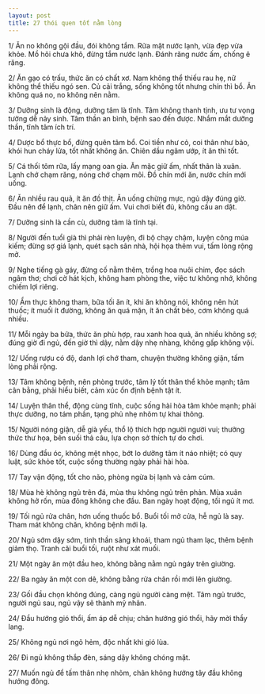 ```yaml
---
layout: post
title: 27 thói quen tốt nằm lòng
---
```


1/ Ăn no không gội đầu, đói không tắm. Rửa mặt nước lạnh, vừa đẹp vừa khỏe. Mồ hôi chưa khô, đừng tắm nước lạnh. Đánh răng nước ấm, chống ê răng.

2/ Ăn gạo có trấu, thức ăn có chất xơ. Nam không thể thiếu rau hẹ, nữ không thể thiếu ngó sen. Củ cải trắng, sống không tốt nhưng chín thì bổ. Ăn không quá no, no không nên nằm.

3/ Dưỡng sinh là động, dưỡng tâm là tĩnh. Tâm không thanh tịnh, ưu tư vọng tưởng dễ nảy sinh. Tâm thần an bình, bệnh sao đến được. Nhắm mắt dưỡng thần, tĩnh tâm ích trí.

4/ Dược bổ thực bổ, đừng quên tâm bổ. Coi tiền như cỏ, coi thân như bảo, khói hun cháy lửa, tốt nhất không ăn. Chiên dầu ngâm ướp, ít ăn thì tốt.

5/ Cá thối tôm rữa, lấy mạng oan gia. Ăn mặc giữ ấm, nhất thân là xuân. Lạnh chớ chạm răng, nóng chớ chạm môi. Đồ chín mới ăn, nước chín mới uống.

6/ Ăn nhiều rau quả, ít ăn đồ thịt. Ăn uống chừng mực, ngủ dậy đúng giờ. Đầu nên để lạnh, chân nên giữ ấm. Vui chơi biết đủ, không cầu an dật.

7/ Dưỡng sinh là cần cù, dưỡng tâm là tĩnh tại.

8/ Người đến tuổi già thì phải rèn luyện, đi bộ chạy chậm, luyện công múa kiếm; đừng sợ giá lạnh, quét sạch sân nhà, hội họa thêm vui, tấm lòng rộng mở.

9/ Nghe tiếng gà gáy, đừng cố nằm thêm, trồng hoa nuôi chim, đọc sách ngâm thơ; chơi cờ hát kịch, không ham phòng the, việc tư không nhớ, không chiếm lợi riêng.

10/ Ẩm thực không tham, bữa tối ăn ít, khi ăn không nói, không nên hút thuốc; ít muối ít đường, không ăn quá mặn, ít ăn chất béo, cơm không quá nhiều.

11/ Mỗi ngày ba bữa, thức ăn phù hợp, rau xanh hoa quả, ăn nhiều không sợ; đúng giờ đi ngủ, đến giờ thì dậy, nằm dậy nhẹ nhàng, không gấp không vội.

12/ Uống rượu có độ, danh lợi chớ tham, chuyện thường không giận, tấm lòng phải rộng.

13/ Tâm không bệnh, nên phòng trước, tâm lý tốt thân thể khỏe mạnh; tâm cân bằng, phải hiểu biết, cảm xúc ổn định bệnh tật ít.

14/ Luyện thân thể, động cùng tĩnh, cuộc sống hài hòa tâm khỏe mạnh; phải thực dưỡng, no tám phần, tạng phủ nhẹ nhõm tự khai thông.

15/ Người nóng giận, dễ già yếu, thổ lộ thích hợp người người vui; thưởng thức thư họa, bên suối thả câu, lựa chọn sở thích tự do chơi.

16/ Dùng đầu óc, không mệt nhọc, bớt lo dưỡng tâm ít náo nhiệt; có quy luật, sức khỏe tốt, cuộc sống thường ngày phải hài hòa.

17/ Tay vận động, tốt cho não, phòng ngừa bị lạnh và cảm cúm.

18/ Mùa hè không ngủ trên đá, mùa thu không ngủ trên phản. Mùa xuân không hở rốn, mùa đông không che đầu. Ban ngày hoạt động, tối ngủ ít mơ.

19/ Tối ngủ rửa chân, hơn uống thuốc bổ. Buổi tối mở cửa, hễ ngủ là say. Tham mát không chăn, không bệnh mới lạ.

20/ Ngủ sớm dậy sớm, tinh thần sảng khoái, tham ngủ tham lạc, thêm bệnh giảm thọ. Tranh cãi buổi tối, ruột như xát muối.

21/ Một ngày ăn một đầu heo, không bằng nằm ngủ ngáy trên giường.

22/ Ba ngày ăn một con dê, không bằng rửa chân rồi mới lên giường.

23/ Gối đầu chọn không đúng, càng ngủ người càng mệt. Tâm ngủ trước, người ngủ sau, ngủ vậy sẽ thành mỹ nhân.

24/ Đầu hướng gió thổi, ấm áp dễ chịu; chân hướng gió thổi, hãy mời thầy lang.

25/ Không ngủ nơi ngõ hẻm, độc nhất khi gió lùa.

26/ Đi ngủ không thắp đèn, sáng dậy không chóng mặt.

27/ Muốn ngủ để tấm thân nhẹ nhõm, chân không hướng tây đầu không hướng đông.
